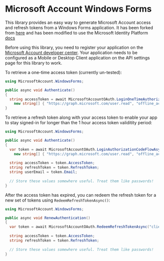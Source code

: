 # Microsoft Account Windows Forms

This library provides an easy way to generate Microsoft Account access and 
refresh tokens from a Windows Forms application. It has been forked from [here](https://github.com/rgregg/microsoft-account-winforms)
and has been modified to use the Microsoft Identity Platform [docs](https://learn.microsoft.com/en-us/entra/identity-platform/v2-oauth2-auth-code-flow)

Before using this library, you need to register your application on the 
[Microsoft Account developer center](https://account.live.com/developers/applications/).
Your application needs to be configured as a Mobile or Desktop Client application on the
API settings page for this library to work.

To retrieve a one-time access token (currently un-tested):
```csharp
using MicrosoftAccount.WindowsForms;

public async void Authenticate()
{
  string accessToken = await MicrosoftAccountOAuth.LoginOneTimeAuthorizationAsync("client_id", 
    new string[] { "https://graph.microsoft.com/user.read", "offline_access" });
}
```

To retrieve a refresh token along with your access token to enable your app to stay
signed-in for longer than the 1 hour access token validitity period:

```csharp
using MicrosoftAccount.WindowsForms;

public async void Authenticate()
{
  var token = await MicrosoftAccountOAuth.LoginAuthorizationCodeFlowAsync("client_id",
    new string[] { "https://graph.microsoft.com/user.read", "offline_access" });
  
  string accessToken = token.AccessToken;
  string refreshToken = token.RefreshToken;
  string userEmail = token.Email;
  
  // Store these values somewhere useful. Treat them like passwords!
}
```

After the access token has expired, you can redeem the refresh token for a new set of
tokens using `RedeemRefreshTokenAsync()`:

```csharp
using MicrosoftAccount.WindowsForms;

public async void RenewAuthentication()
{
  var token = await MicrosoftAccountOAuth.RedeemRefreshTokenAsync("client_id", "refresh_token");
  
  string accessToken = token.AccessToken;
  string refreshToken = token.RefreshToken;
  
  // Store these values somewhere useful. Treat them like passwords!
}
```
